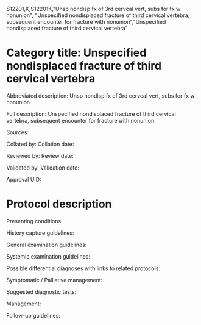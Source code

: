 S12201,K,S12201K,"Unsp nondisp fx of 3rd cervcal vert, subs for fx w nonunion", "Unspecified nondisplaced fracture of third cervical vertebra, subsequent encounter for fracture with nonunion","Unspecified nondisplaced fracture of third cervical vertebra"
# Category title: Unspecified nondisplaced fracture of third cervical vertebra

Abbreviated description: Unsp nondisp fx of 3rd cervcal vert, subs for fx w nonunion

Full description: Unspecified nondisplaced fracture of third cervical vertebra, subsequent encounter for fracture with nonunion

Sources:

Collated by:
Collation date:

Reviewed by:
Review date:

Validated by:
Validation date:

Approval UID:

# Protocol description

Presenting conditions:

History capture guidelines:

General examination guidelines:

Systemic examination guidelines:

Possible differential diagnoses with links to related protocols:

Symptomatic / Palliative management:

Suggested diagnostic tests:

Management:

Follow-up guidelines:
